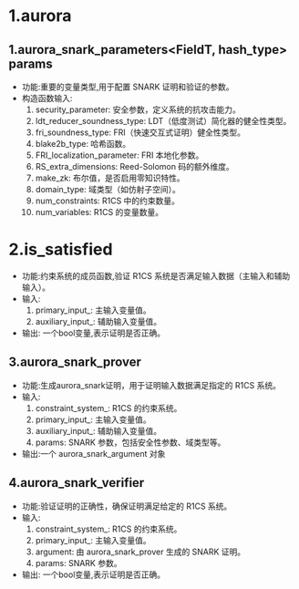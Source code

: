 # 1.aurora
## 1.aurora_snark_parameters<FieldT, hash_type> params
- 功能:重要的变量类型,用于配置 SNARK 证明和验证的参数。
- 构造函数输入:
	1. security_parameter: 安全参数，定义系统的抗攻击能力。
	2. ldt_reducer_soundness_type: LDT（低度测试）简化器的健全性类型。
	3. fri_soundness_type: FRI（快速交互式证明）健全性类型。
	4. blake2b_type: 哈希函数。
	5. FRI_localization_parameter: FRI 本地化参数。
	6. RS_extra_dimensions: Reed-Solomon 码的额外维度。
	7. make_zk: 布尔值，是否启用零知识特性。
    8. domain_type: 域类型（如仿射子空间）。
	9. num_constraints: R1CS 中的约束数量。
    10. num_variables: R1CS 的变量数量。
# 2.is_satisfied
- 功能:约束系统的成员函数,验证 R1CS 系统是否满足输入数据（主输入和辅助输入）。
- 输入:
    1. primary_input_: 主输入变量值。
	2. auxiliary_input_: 辅助输入变量值。
- 输出: 一个bool变量,表示证明是否正确。
## 3.aurora_snark_prover
- 功能:生成aurora_snark证明，用于证明输入数据满足指定的 R1CS 系统。
- 输入:
    1. constraint_system_: R1CS 的约束系统。
	2. primary_input_: 主输入变量值。
	3. auxiliary_input_: 辅助输入变量值。
	4. params: SNARK 参数，包括安全性参数、域类型等。
- 输出:一个 aurora_snark_argument 对象
## 4.aurora_snark_verifier
- 功能:验证证明的正确性，确保证明满足给定的 R1CS 系统。
- 输入:
    1. constraint_system_: R1CS 的约束系统。
	2. primary_input_: 主输入变量值。
	3. argument: 由 aurora_snark_prover 生成的 SNARK 证明。
	4. params: SNARK 参数。
- 输出: 一个bool变量,表示证明是否正确。

